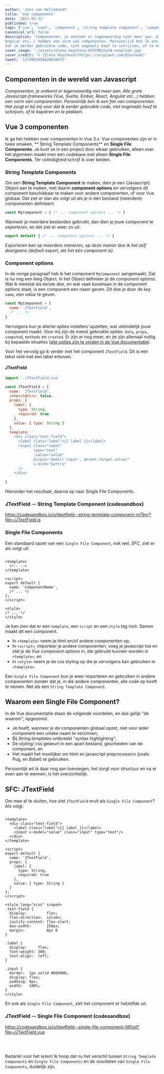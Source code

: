 ```yaml
---
author: 'Jens van Hellemondt'
title: 'Vue components'
date: '2021-03-22'
published: true
tags: ['vue', 'vue3', 'component', 'string template component', 'component options', 'single file component']
canonical_url: false
description: 'Componenten, je ontkomt er tegenwoordig niet meer aan. Alle grote Javascript-frameworks (Vue, Svelte, Ember, React,
Angular etc..) hebben een vorm van componenten. Persoonlijk ben ik een fan van componenten. Het zorgt er bij mij voor
dat ik eerder gebruikte code, niet nogmaals hoef te schrijven, of te kopiëren en te plakken.'
cover_image: './assets/elena-koycheva-GUYCM0jhuSA-unsplash.jpg'
cover_credit: '© [Elena Koycheva](https://unsplash.com/@lenneek)'
tweet: '1374091858620649475'
---
```


## Componenten in de wereld van Javascript

*Componenten, je ontkomt er tegenwoordig niet meer aan. Alle grote Javascript-frameworks (Vue, Svelte, Ember, React,
Angular etc...) hebben een vorm van componenten. Persoonlijk ben ik een fan van componenten. Het zorgt er bij mij voor
dat ik eerder gebruikte code, niet nogmaals hoef te schrijven, of te kopiëren en te plakken.*

## Vue 3 componenten

Ik ga het hebben over componenten in Vue 3.x. Vue componenten zijn er in twee smaken, **
String Template Components** en **Single File Components**. Je kunt ze in een project door elkaar gebruiken, alleen over
het algemeen maakt men een codebase met alleen **Single File Components**. Ter volledigheid schrijf ik over beiden.

### String Template Components

Om een **String Template Component** te maken, dien je een (Javascript) Object aan te maken, met daarin **component
options** en vervolgens dit component beschikbaar te maken voor andere componenten, of voor Vue globaal. Dat ziet er dan
als volgt uit als je in één bestand (meerdere) componenten definieert:

```javascript
const MyComponent = { /* ... component options ... */ }
```

Wanneer je meerdere bestanden gebruikt, dan dien je jouw component te *exporteren*, en dat ziet er weer zo uit:

```javascript
export default { /* ... component options ... */ }
```

*Exporteren kan op meerdere manieren, op deze manier doe ik het zelf doorgaans (default export, als het één component
is).*

### Component options

In de vorige paragraaf heb ik het component `MyComponent` aangemaakt. Dat is nu nog een leeg Object. In het Object
definieer je de *component options*. Wat ik meestal als eerste doe, en wat vaak bovenaan in de component options staat,
is een component een naam geven. Dit doe je door de *key* `name`, een *value* te geven.

```javascript
const MyComponent = {
  name: 'JTextField',
  /* ... */
}
```

Vervolgens kun je allerlei opties instellen/ opzetten, wat uiteindelijk jouw component maakt. Voor mij zijn de meest
gebruikte opties: `data`, `props`, `computed`, `methods` en `created`. Er zijn er nog meer, en ze zijn allemaal nuttig
bij bepaalde situaties ([alle opties zijn te vinden in de Vue documentatie](https://v3.vuejs.org/api/options-api.html)).

Voor het vervolg ga ik verder met het component `JTextField`. Dit is een tekst veld met een label erboven.

#### JTextField

```javascript
import './JTextField.css'

const JTextField = {
  name: 'JTextField',
  inheritAttrs: false,
  props: {
    label: {
      type: String,
      required: true
    },
    value: { type: String }
  },
  template: `
    <div class="text-field">
      <label class="label">{{ label }}</label>
      <input class="input"
             type="text"
             :value="value"
             @input="$emit('input', $event.target.value)"
             v-bind="$attrs"
      />
    </div>
  `
}
```

Hieronder het resultaat, daarna op naar Single File Components.

### JTextField -- String Template Component (codesandbox)

https://codesandbox.io/s/jtextfield--string-template-component-m79vr?file=/JTextField.js

### Single File Components

Een standaard opzet van een `Single File Component`, ook wel, *SFC*, ziet er als volgt uit:

```vue

<template>
  <!-- -->
</template>

<script>
export default {
  name: 'ComponentName',
  /* ... */
};
</script>

<style>
/* ... */
</style>
```

Je kan zien dat er een `template`, een `script` en een `style` tag inzit. Samen maakt dit een component.

* In `<template>` neem je html en/of andere componenten op;
* In `<script>`, importeer je andere componenten, voeg je javascript toe en stel je de *Vue component options* in, die
  gebruikt kunnen worden in `<template>`, en
* In `<style>` neem je de css styling op die je vervolgens kan gebruiken in `<template>`.

Een `Single File Component` kun je weer importeren en gebruiken in andere componenten zonder dat je, in die andere
componenten, alle code op hoeft te nemen. Net als een `String Template Component`.

## Waarom een Single File Component? 

In de Vue documentatie staan de volgende voordelen, en dus gelijk "de waarom", opgesomd. 

* Je hoeft, wanneer je de componenten globaal opzet, niet voor ieder component een unieke naam te verzinnen;
* Bij *String templates* ontbreekt "syntax highlighting";
* De styling/ css gebeurt in een apart bestand, gescheiden van de component, en
* Het maakt het moeilijker om html en javascript preprocessors (zoals Pug, en Babel) te gebruiken.

Persoonlijk wil ik daar nog aan toevoegen, het zorgt voor structuur en na er even aan te wennen, is het overzichtelijk. 

## SFC: JTextField

Om mee af te sluiten, hoe ziet `JTextField` eruit als `Single File Component`? Als volgt:

```vue

<template>
  <div class="text-field">
    <label class="label">{{ label }}</label>
    <input v-model="value" class="input" type="text"/>
  </div>
</template>

<script>
export default {
  name: 'JTextField',
  props: {
    label: {
      type: String,
      required: true
    },
    value: { type: String }
  }
};
</script>

<style lang="scss" scoped>
.text-field {
  display:         flex;
  flex-direction:  column;
  justify-content: flex-start;
  max-width:       250px;
  margin:          8px 0
}

.label {
  display:     flex;
  font-weight: 300;
  text-align:  left;
}

.input {
  border:  1px solid #669900;
  display: flex;
  padding: 8px;
  width:   100%;
}
</style>
```

En ook als `Single File Component`, ziet het component er hetzelfde uit.

### JTextField -- Single File Component (codesandbox)

https://codesandbox.io/s/jtextfield--single-file-component-06fyd?file=/JTextField.vue

<br/>
<br/>

Bedankt voor het lezen! Ik hoop dat nu het verschil tussen `String Template Components` en `Single File Components` en de voordelen van `Single File Components`, duidelijk zijn.
